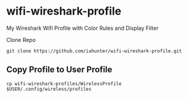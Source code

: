 # wifi-wireshark-profile
My Wireshark Wifi Profile with Color Rules and Display Filter

Clone Repo
```
git clone https://github.com/iahunter/wifi-wireshark-profile.git
```

## Copy Profile to User Profile
```
cp wifi-wireshark-profiles/WirelessProfile $USER/.config/wireless/profiles
```
